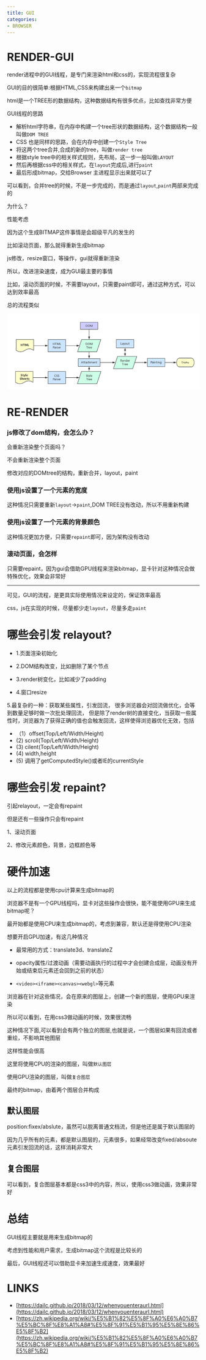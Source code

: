 ```yaml
---
title: GUI
categories: 
- BROWSER
---
```



# RENDER-GUI

render进程中的GUI线程，是专门来渲染html和css的，实现流程很复杂

GUI的目的很简单:根据HTML,CSS来构建出来一个`bitmap`


html是一个TREE形的数据结构，这种数据结构有很多优点，比如查找非常方便

GUI线程的思路

- 解析html字符串，在内存中构建一个tree形状的数据结构，这个数据结构一般叫做`DOM TREE`
- CSS 也是同样的思路，会在内存中创建一个`Style Tree`
- 将这两个tree合并,合成的新的tree，叫做`render tree`
- 根据style tree中的相关样式规则，先布局，这一步一般叫做`LAYOUT`
- 然后再根据css中的相关样式，在`layout`完成后,进行`paint`
- 最后形成bitmap，交给Browser 主进程显示出来就可以了


可以看到，合并tree的时候，不是一步完成的，而是通过`layout`,`paint`两部来完成的

为什么？

性能考虑

因为这个生成BITMAP这件事情是会超级平凡的发生的

比如滚动页面，那么就得重新生成bitmap

js修改，resize窗口，等操作，gui就得重新渲染

所以，改进渲染速度，成为GUI最主要的事情

比如，滚动页面的时候，不需要layout，只需要paint即可，通过这种方式，可以达到效率最高



总的流程类似


![GUI](./images/browser_rending.png)



# RE-RENDER 




### js修改了dom结构，会怎么办？

会重新渲染整个页面吗？

不会重新渲染整个页面

修改对应的DOMtree的结构，重新合并，layout，paint

### 使用js设置了一个元素的宽度

这种情况只需要重新`layout`->`paint`,DOM TREE没有改动，所以不用重新构建


### 使用js设置了一个元素的背景颜色

这种情况更加方便，只需要`repaint`即可，因为架构没有改动


### 滚动页面，会怎样

只需要repaint，因为gui会借助GPU线程来渲染bitmap，显卡针对这种情况会做特殊优化，效果会非常好


------------------

可见，GUI的流程，是更具实际使用情况来设定的，保证效率最高


css，js在实现的时候，尽量都少走`layout`，尽量多走`paint`

# 哪些会引发 relayout?

- 1.页面渲染初始化

- 2.DOM结构改变，比如删除了某个节点

- 3.render树变化，比如减少了padding

- 4.窗口resize

5.最复杂的一种：获取某些属性，引发回流，
很多浏览器会对回流做优化，会等到数量足够时做一次批处理回流，
但是除了render树的直接变化，当获取一些属性时，浏览器为了获得正确的值也会触发回流，这样使得浏览器优化无效，包括

- （1）offset(Top/Left/Width/Height)
-  (2) scroll(Top/Left/Width/Height)
-  (3) cilent(Top/Left/Width/Height)
-  (4) width,height
-  (5) 调用了getComputedStyle()或者IE的currentStyle

# 哪些会引发 repaint?

引起relayout，一定会有repaint

但是还有一些操作只会有repaint

1、滚动页面

2、修改元素颜色，背景，边框颜色等


# 硬件加速

以上的流程都是使用cpu计算来生成bitmap的

浏览器不是有一个GPU线程吗，显卡对这些操作会很快，能不能使用GPU来生成bitmap呢？

最开始都是使用CPU来生成bitmap的，考虑到兼容，默认还是得使用CPU渲染

想要开启GPU加速，有这几种情况

- 最常用的方式：translate3d、translateZ

- opacity属性/过渡动画（需要动画执行的过程中才会创建合成层，动画没有开始或结束后元素还会回到之前的状态）

- `<video><iframe><canvas><webgl>`等元素

浏览器在针对这些情况，会在原来的图层上，创建一个新的图层，使用GPU来渲染

所以可以看到，在用css3做动画的时候，效果很流畅

这种情况下面,可以看到会有两个独立的图层,也就是说，一个图层如果有回流或者重绘，不影响其他图层

这样性能会很高

这里将使用CPU的渲染的图层，叫做`默认图层`

使用GPU渲染的图层，叫做`复合图层`

最终的bitmap，由着两个图层合并构成


## 默认图层

position:fixex/abslute，虽然可以脱离普通文档流，但是他还是属于默认图层的

因为几乎所有的元素，都是默认图层的，元素很多，如果经常改变fixed/absoute元素引发回流的话，这样消耗非常大

## 复合图层
可以看到，复合图层基本都是css3中的内容，所以，使用css3做动画，效果非常好


# 总结

GUI线程主要就是用来生成bitmap的

考虑到性能和用户需求，生成bitmap这个流程是比较长的

最后，GUI线程还可以借助显卡来加速生成速度，效果最好









# LINKS
- [https://dailc.github.io/2018/03/12/whenyouenteraurl.html](https://dailc.github.io/2018/03/12/whenyouenteraurl.html)
- [https://zh.wikipedia.org/wiki/%E5%B1%82%E5%8F%A0%E6%A0%B7%E5%BC%8F%E8%A1%A8#%E5%8F%91%E5%B1%95%E5%8E%86%E5%8F%B2](https://zh.wikipedia.org/wiki/%E5%B1%82%E5%8F%A0%E6%A0%B7%E5%BC%8F%E8%A1%A8#%E5%8F%91%E5%B1%95%E5%8E%86%E5%8F%B2)